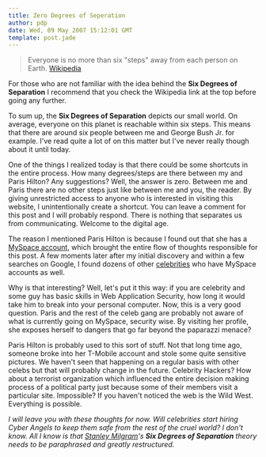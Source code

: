 ```yaml
---
title: Zero Degrees of Seperation
author: pdp
date: Wed, 09 May 2007 15:12:01 GMT
template: post.jade
---
```


> Everyone is no more than six "steps" away from each person on Earth. [Wikipedia](http://en.wikipedia.org/wiki/Six_degrees_of_separation)

For those who are not familiar with the idea behind the **Six Degrees of Separation** I recommend that you check the Wikipedia link at the top before going any further.

To sum up, the **Six Degrees of Separation** depicts our small world. On average, everyone on this planet is reachable within six steps. This means that there are around six people between me and George Bush Jr. for example. I've read quite a lot of on this matter but I've never really though about it until today.

One of the things I realized today is that there could be some shortcuts in the entire process. How many degrees/steps are there between my and Paris Hilton? Any suggestions? Well, the answer is zero. Between me and Paris there are no other steps just like between me and you, the reader. By giving unrestricted access to anyone who is interested in visiting this website, I unintentionally create a shortcut. You can leave a comment for this post and I will probably respond. There is nothing that separates us from communicating. Welcome to the digital age.

The reason I mentioned Paris Hilton is because I found out that she has a [MySpace account](http://www.myspace.com/parishilton), which brought the entire flow of thoughts responsible for this post. A few moments later after my initial discovery and within a few searches on Google, I found dozens of other [celebrities](http://www.myspacecelebrities.com/) who have MySpace accounts as well.

Why is that interesting? Well, let's put it this way: if you are celebrity and some guy has basic skills in Web Application Security, how long it would take him to break into your personal computer. Now, this is a very good question. Paris and the rest of the celeb gang are probably not aware of what is currently going on MySpace, security wise. By visiting her profile, she exposes herself to dangers that go far beyond the paparazzi menace?

Paris Hilton is probably used to this sort of stuff. Not that long time ago, someone broke into her T-Mobile account and stole some quite sensitive pictures. We haven't seen that happening on a regular basis with other celebs but that will probably change in the future. Celebrity Hackers? How about a terrorist organization which influenced the entire decision making process of a political party just because some of their members visit a particular site. Impossible? If you haven't noticed the web is the Wild West. Everything is possible.

_I will leave you with these thoughts for now. Will celebrities start hiring Cyber Angels to keep them safe from the rest of the cruel world? I don't know. All I know is that [Stanley Milgram](http://en.wikipedia.org/wiki/Stanley_Milgram)'s **Six Degrees of Separation** theory needs to be paraphrased and greatly restructured._
